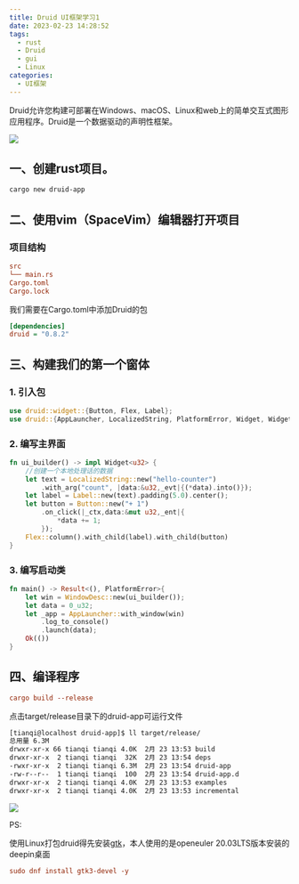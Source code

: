 ```yaml
---
title: Druid UI框架学习1
date: 2023-02-23 14:28:52
tags:
  - rust
  - Druid
  - gui
  - Linux
categories:
  - UI框架
---
```


Druid允许您构建可部署在Windows、macOS、Linux和web上的简单交互式图形应用程序。Druid是一个数据驱动的声明性框架。

![](https://cdn.jsdelivr.net/gh/qitiandear/qtpic/img/20230223143051.png)


## 一、创建rust项目。

``` bash
cargo new druid-app
```

## 二、使用vim（SpaceVim）编辑器打开项目

### 项目结构

``` ini
src
└── main.rs
Cargo.toml
Cargo.lock
```

我们需要在Cargo.toml中添加Druid的包

``` ini
[dependencies]
druid = "0.8.2"
```

## 三、构建我们的第一个窗体

### 1. 引入包

``` rust
use druid::widget::{Button, Flex, Label};
use druid::{AppLauncher, LocalizedString, PlatformError, Widget, WidgetExt, WindowDesc};
```

### 2. 编写主界面

``` rust
fn ui_builder() -> impl Widget<u32> {
    //创建一个本地处理话的数据
    let text = LocalizedString::new("hello-counter")
        .with_arg("count", |data:&u32,_evt|{(*data).into()});
    let label = Label::new(text).padding(5.0).center();
    let button = Button::new("+ 1")
        .on_click(|_ctx,data:&mut u32,_ent|{
            *data += 1;
        });
    Flex::column().with_child(label).with_child(button)
} 
```

### 3. 编写启动类

``` rust
fn main() -> Result<(), PlatformError>{
    let win = WindowDesc::new(ui_builder());
    let data = 0_u32;
    let _app = AppLauncher::with_window(win)
        .log_to_console()
        .launch(data);
    Ok(())
}
```

## 四、编译程序

``` ini
cargo build --release
```

点击target/release目录下的druid-app可运行文件

``` bash
[tianqi@localhost druid-app]$ ll target/release/
总用量 6.3M
drwxr-xr-x 66 tianqi tianqi 4.0K  2月 23 13:53 build
drwxr-xr-x  2 tianqi tianqi  32K  2月 23 13:54 deps
-rwxr-xr-x  2 tianqi tianqi 6.3M  2月 23 13:54 druid-app
-rw-r--r--  1 tianqi tianqi  100  2月 23 13:54 druid-app.d
drwxr-xr-x  2 tianqi tianqi 4.0K  2月 23 13:53 examples
drwxr-xr-x  2 tianqi tianqi 4.0K  2月 23 13:53 incremental
```

![](https://cdn.jsdelivr.net/gh/qitiandear/qtpic/img/%E5%BE%AE%E4%BF%A1%E5%9B%BE%E7%89%87_20230223144603.jpg)

PS:

使用Linux打包druid得先安装[gtk](https://www.gtk.org/docs/installations/linux/)，本人使用的是openeuler 20.03LTS版本安装的deepin桌面

``` ini
sudo dnf install gtk3-devel -y
```